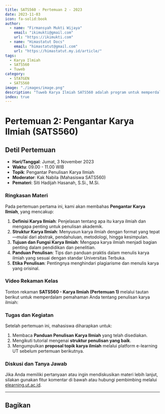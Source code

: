```yaml
--- 
title: SATS560 - Pertemuan 2 - 2023
date: 2023-11-03
icon: fa-solid:book
author:
  - name: "Firmansyah Mukti Wijaya"
    email: "ikimukti@gmail.com"
    url: "https://ikimukti.com"
  - name: "Himastatut Docs"
    email: "himastatut@gmail.com"
    url: "https://himastatut.my.id/article/"
tags:
  - Karya Ilmiah
  - SATS560
  - Tuweb
category:
  - STATGEN
  - SATS560
image: "./images/image.png"
description: "Tuweb Karya Ilmiah SATS560 adalah program untuk memperdalam pemahaman mahasiswa dalam penulisan karya ilmiah, termasuk struktur, referensi, dan teknik penyusunan."
index: true
--- 
```


# Pertemuan 2: Pengantar Karya Ilmiah (SATS560)

## Detil Pertemuan

- **Hari/Tanggal**: Jumat, 3 November 2023  
- **Waktu**: 09.00 - 11.00 WIB  
- **Topik**: Pengantar Penulisan Karya Ilmiah  
- **Moderator**: Kak Nabila (Mahasiswa SATS560)  
- **Pemateri**: Siti Hadijah Hasanah, S.Si., M.Si.

### Ringkasan Materi

Pada pertemuan pertama ini, kami akan membahas **Pengantar Karya Ilmiah**, yang mencakup:

1. **Definisi Karya Ilmiah**: Penjelasan tentang apa itu karya ilmiah dan mengapa penting untuk penulisan akademik.
2. **Struktur Karya Ilmiah**: Menyusun karya ilmiah dengan format yang tepat—mulai dari abstrak, pendahuluan, metodologi, hingga kesimpulan.
3. **Tujuan dan Fungsi Karya Ilmiah**: Mengapa karya ilmiah menjadi bagian penting dalam pendidikan dan penelitian.
4. **Panduan Penulisan**: Tips dan panduan praktis dalam menulis karya ilmiah yang sesuai dengan standar Universitas Terbuka.
5. **Etika Penulisan**: Pentingnya menghindari plagiarisme dan menulis karya yang orisinal.

### Video Rekaman Kelas

Tonton rekaman **SATS560 - Karya Ilmiah (Pertemuan 1)** melalui tautan berikut untuk memperdalam pemahaman Anda tentang penulisan karya ilmiah:

<VidStack  
  src="https://www.youtube.com/watch?v=fd3z5d_jAKY&t=3524"  
  title="Tuweb 2 Karya Ilmiah SATS560 - 3 November 2023"
/>

### Tugas dan Kegiatan

Setelah pertemuan ini, mahasiswa diharapkan untuk:

1. Membaca **Panduan Penulisan Karya Ilmiah** yang telah disediakan.
2. Mengikuti tutorial mengenai **struktur penulisan yang baik**.
3. Mengumpulkan **proposal topik karya ilmiah** melalui platform e-learning UT sebelum pertemuan berikutnya.

### Diskusi dan Tanya Jawab

Jika Anda memiliki pertanyaan atau ingin mendiskusikan materi lebih lanjut, silakan gunakan fitur komentar di bawah atau hubungi pembimbing melalui [elearning.ut.ac.id](https://elearning.ut.ac.id).

--- 


## Bagikan
<Share colorful />
<GitContributors />
<GitChangelog />